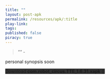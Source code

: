 ```yaml
---
title: ""
layout: post-apk
permalink: /resources/apk/:title
play-link: 
tags:
published: false
piracy: true
---
```


> _"" - <a href="" target="_blank"></a>_

personal synopsis soon 

<div class="text-center">
    <a class="btn btn-dark btn-block w-100" onclick='apk("com.robot_circus.TTE_1.6.31.xapk")' target="_blank" style="text-decoration: none; background-color: #333;"> Download <b>com.robot_circus.TTE_1.6.31.xapk</b> ()</a>
</div>
